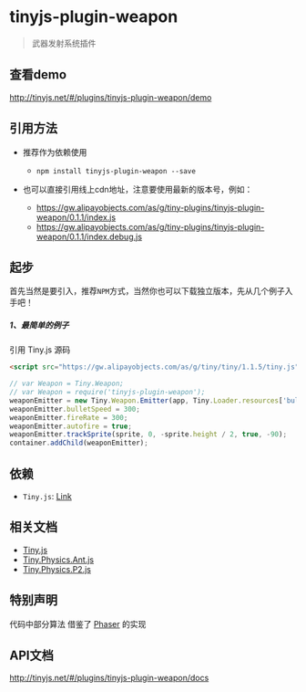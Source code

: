 # tinyjs-plugin-weapon

> 武器发射系统插件

## 查看demo

http://tinyjs.net/#/plugins/tinyjs-plugin-weapon/demo

## 引用方法

- 推荐作为依赖使用

  - `npm install tinyjs-plugin-weapon --save`

- 也可以直接引用线上cdn地址，注意要使用最新的版本号，例如：

  - https://gw.alipayobjects.com/as/g/tiny-plugins/tinyjs-plugin-weapon/0.1.1/index.js
  - https://gw.alipayobjects.com/as/g/tiny-plugins/tinyjs-plugin-weapon/0.1.1/index.debug.js
## 起步
首先当然是要引入，推荐`NPM`方式，当然你也可以下载独立版本，先从几个例子入手吧！

##### 1、最简单的例子

引用 Tiny.js 源码
``` html
<script src="https://gw.alipayobjects.com/as/g/tiny/tiny/1.1.5/tiny.js"></script>
```

``` js
// var Weapon = Tiny.Weapon;
// var Weapon = require('tinyjs-plugin-weapon');
weaponEmitter = new Tiny.Weapon.Emitter(app, Tiny.Loader.resources['bullet'].texture);
weaponEmitter.bulletSpeed = 300;
weaponEmitter.fireRate = 300;
weaponEmitter.autofire = true;
weaponEmitter.trackSprite(sprite, 0, -sprite.height / 2, true, -90);
container.addChild(weaponEmitter);
```

## 依赖
- `Tiny.js`: [Link](http://tinyjs.net/#/docs/api)

## 相关文档
- [Tiny.js](http://tinyjs.net/#/docs/api)
- [Tiny.Physics.Ant.js](https://github.com/qingyangmoke/tinyjs-plugin-ant)
- [Tiny.Physics.P2.js](https://github.com/qingyangmoke/tinyjs-plugin-p2)

## 特别声明
代码中部分算法 借鉴了 [Phaser](http://phaser.io/) 的实现

## API文档

http://tinyjs.net/#/plugins/tinyjs-plugin-weapon/docs

